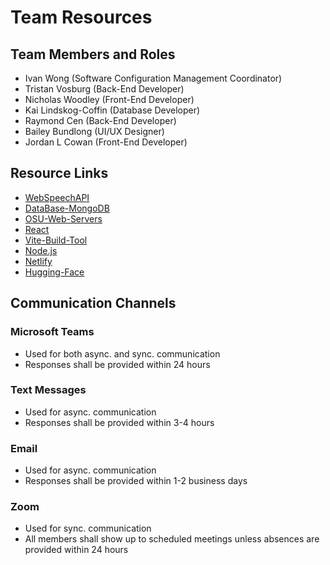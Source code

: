 # Team Resources

## Team Members and Roles
* Ivan Wong (Software Configuration Management Coordinator)
* Tristan Vosburg (Back-End Developer)
* Nicholas Woodley (Front-End Developer)
* Kai Lindskog-Coffin (Database Developer)
* Raymond Cen (Back-End Developer)
* Bailey Bundlong (UI/UX Designer)
* Jordan L Cowan (Front-End Developer)

## Resource Links
* [WebSpeechAPI](https://developer.mozilla.org/en-US/docs/Web/API/Web_Speech_API/Using_the_Web_Speech_API)
* [DataBase-MongoDB](https://www.mongodb.com/)
* [OSU-Web-Servers](https://web.engr.oregonstate.edu/~wongiv)
* [React](https://react.dev/learn)
* [Vite-Build-Tool](https://vite.dev/guide/)
* [Node.js](https://nodejs.org/en/learn/getting-started/introduction-to-nodejs)
* [Netlify](https://docs.netlify.com/)
* [Hugging-Face](https://huggingface.co/docs)

## Communication Channels

### Microsoft Teams
- Used for both async. and sync. communication
- Responses shall be provided within 24 hours
### Text Messages
- Used for async. communication
- Responses shall be provided within 3-4 hours
### Email
- Used for async. communication
- Responses shall be provided within 1-2 business days
### Zoom
- Used for sync. communication
- All members shall show up to scheduled meetings unless absences are provided within 24 hours
